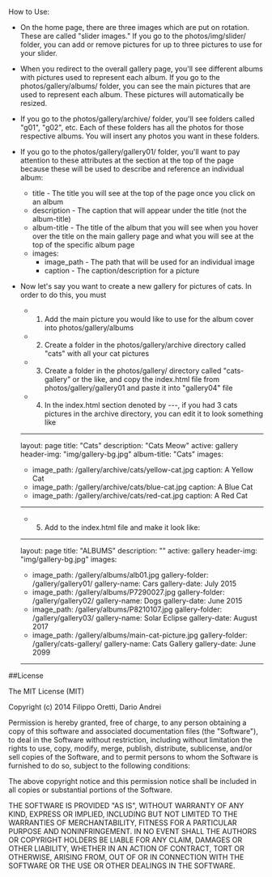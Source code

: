 How to Use:
* On the home page, there are three images which are put on rotation. These are called "slider images." If you go to the photos/img/slider/ folder, you can add or remove pictures for up to three pictures to use for your slider.
* When you redirect to the overall gallery page, you'll see different albums with pictures used to represent each album. If you go to the photos/gallery/albums/ folder, you can see the main pictures that are used to represent each album. These pictures will automatically be resized.
* If you go to the photos/gallery/archive/ folder, you'll see folders called "g01", "g02", etc. Each of these folders has all the photos for those respective albums. You will insert any photos you want in these folders.
* If you go to the photos/gallery/gallery01/ folder, you'll want to pay attention to these attributes at the section at the top of the page because these will be used to describe and reference an individual album:
    * title - The title you will see at the top of the page once you click on an album
    * description - The caption that will appear under the title (not the album-title)
    * album-title - The title of the album that you will see when you hover over the title on the main gallery page and what you will see at the top of the specific album page
    * images:
        * image_path - The path that will be used for an individual image
        * caption - The caption/description for a picture
* Now let's say you want to create a new gallery for pictures of cats. In order to do this, you must
    * 1) Add the main picture you would like to use for the album cover into photos/gallery/albums
    * 2) Create a folder in the photos/gallery/archive directory called "cats" with all your cat pictures
    * 3) Create a folder in the photos/gallery/ directory called "cats-gallery" or the like, and copy the index.html file from photos/gallery/gallery01 and paste it into "gallery04" file
    * 4) In the index.html section denoted by ---, if you had 3 cats pictures in the archive directory, you can edit it to look something like
    
    ---
    layout: page
    title: "Cats"
    description: "Cats Meow"
    active: gallery
    header-img: "img/gallery-bg.jpg"
    album-title: "Cats"
    images:
     - image_path: /gallery/archive/cats/yellow-cat.jpg
       caption: A Yellow Cat
     - image_path: /gallery/archive/cats/blue-cat.jpg
       caption: A Blue Cat
     - image_path: /gallery/archive/cats/red-cat.jpg
       caption: A Red Cat
    ---
    
    * 5) Add to the index.html file and make it look like:
    
    ---
    layout: page
    title: "ALBUMS"
    description: ""
    active: gallery
    header-img: "img/gallery-bg.jpg"
    images:
     - image_path: /gallery/albums/alb01.jpg
       gallery-folder: /gallery/gallery01/
       gallery-name: Cars
       gallery-date: July 2015
     - image_path: /gallery/albums/P7290027.jpg
       gallery-folder: /gallery/gallery02/
       gallery-name: Dogs
       gallery-date: June 2015
     - image_path: /gallery/albums/P8210107.jpg
       gallery-folder: /gallery/gallery03/
       gallery-name: Solar Eclipse
       gallery-date: August 2017
     - image_path: /gallery/albums/main-cat-picture.jpg
       gallery-folder: /gallery/cats-gallery/
       gallery-name: Cats Gallery
       gallery-date: June 2099
    ---

##License

The MIT License (MIT)

Copyright (c) 2014 Filippo Oretti, Dario Andrei

Permission is hereby granted, free of charge, to any person obtaining a copy of this software and associated documentation files (the "Software"), to deal in the Software without restriction, including without limitation the rights to use, copy, modify, merge, publish, distribute, sublicense, and/or sell copies of the Software, and to permit persons to whom the Software is furnished to do so, subject to the following conditions:

The above copyright notice and this permission notice shall be included in all copies or substantial portions of the Software.

THE SOFTWARE IS PROVIDED "AS IS", WITHOUT WARRANTY OF ANY KIND, EXPRESS OR IMPLIED, INCLUDING BUT NOT LIMITED TO THE WARRANTIES OF MERCHANTABILITY, FITNESS FOR A PARTICULAR PURPOSE AND NONINFRINGEMENT. IN NO EVENT SHALL THE AUTHORS OR COPYRIGHT HOLDERS BE LIABLE FOR ANY CLAIM, DAMAGES OR OTHER LIABILITY, WHETHER IN AN ACTION OF CONTRACT, TORT OR OTHERWISE, ARISING FROM, OUT OF OR IN CONNECTION WITH THE SOFTWARE OR THE USE OR OTHER DEALINGS IN THE SOFTWARE.

